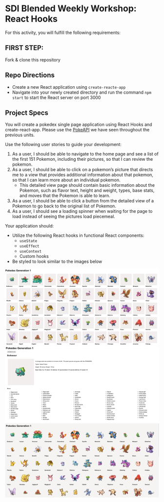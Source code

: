 # SDI Blended Weekly Workshop: React Hooks

For this activity, you will fulfill the following requirements:

## FIRST STEP:
Fork & clone this repository

## Repo Directions
- Create a new React application using `create-reacte-app`
- Navigate into your newly created directory and run the command `npm start` to start the React server on port 3000

## Project Specs

You will create a pokedex single page application using React Hooks and create-react-app. Please use the [PokeAPI](https://pokeapi.co/) we have seen throughout the previous units.

Use the following user stories to guide your development:

1. As a user, I should be able to navigate to the home page and see a list of the first 151 Pokemon, including their pictures, so that I can review the pokemon.
1. As a user, I should be able to click on a pokemon’s picture that directs me to a view that provides additional information about that pokemon, so that I can learn more about an individual pokemon.
    - This detailed view page should contain basic information about the Pokemon, such as flavor text, height and weight, types, base stats, and moves that the Pokemon is able to learn.
1. As a user, I should be able to click a button from the detailed view of a Pokemon to go back to the original list of Pokemon.
1. As a user, I should see a loading spinner when waiting for the page to load instead of seeing the pictures load piecemeal.

Your application should:
- Utilize the following React hooks in functional React components:
  - `useState`
  - `useEffect`
  - `useContext`
  - Custom hooks
- Be styled to look similar to the images below

![pokedex](/assets/pokedex.png)
![pokedetails](/assets/pokedetails.png)
![pokegif](/assets/pokegif.gif)

